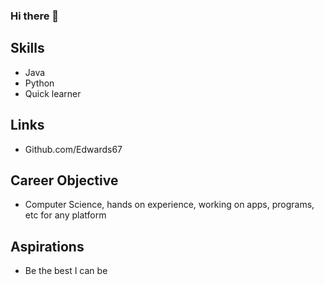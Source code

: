 ### Hi there 👋

## Skills
- Java
- Python
- Quick learner

## Links
- Github.com/Edwards67

## Career Objective
- Computer Science, hands on experience, working on apps, programs, etc for any platform

## Aspirations
- Be the best I can be 
<!--
**Edwards67/Edwards67** is a ✨ _special_ ✨ repository because its `README.md` (this file) appears on your GitHub profile.

Here are some ideas to get you started:

- 🔭 I’m currently working on ...
- 🌱 I’m currently learning ...
- 👯 I’m looking to collaborate on ...
- 🤔 I’m looking for help with ...
- 💬 Ask me about ...
- 📫 How to reach me: ...
- 😄 Pronouns: ...
- ⚡ Fun fact: ...
-->
